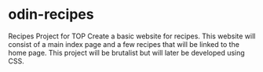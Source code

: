 # odin-recipes
Recipes Project for TOP
Create a basic website for recipes. This website will consist of a main index page and a few recipes that will be linked to the home page. This project will be brutalist but will later be developed using CSS. 